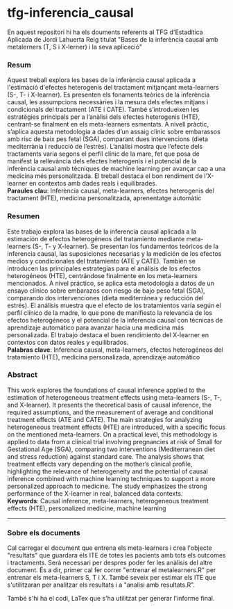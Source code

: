 # tfg-inferencia_causal
En aquest repositori hi ha els douments referents al TFG d'Estadítica Aplicada de Jordi Lahuerta Reig titulat "Bases de la inferència causal amb metalerners (T, S i X-lerner) i la seva aplicació"

### Resum

Aquest treball explora les bases de la inferència causal aplicada a l'estimació d'efectes heterogenis del tractament mitjançant meta-learners (S-, T- i X-learner). Es presenten els fonaments teòrics de la inferència causal, les assumpcions necessàries i la mesura dels efectes mitjans i condicionals del tractament (ATE i CATE). També s’introdueixen les estratègies principals per a l’anàlisi dels efectes heterogenis (HTE), centrant-se finalment en els meta-learners esmentats. A nivell pràctic, s’aplica aquesta metodologia a dades d’un assaig clínic sobre embarassos amb risc de baix pes fetal (SGA), comparant dues intervencions (dieta mediterrània i reducció de l’estrès). L’anàlisi mostra que l’efecte dels tractaments varia segons el perfil clínic de la mare, fet que posa de manifest la rellevància dels efectes heterogenis i el potencial de la inferència causal amb tècniques de machine learning per avançar cap a una medicina més personalitzada. El treball destaca el bon rendiment de l’X-learner en contextos amb dades reals i equilibrades.  
**Paraules clau**: Inferència causal, meta-learners, efectes heterogenis del tractament (HTE), medicina personalitzada, aprenentatge automàtic



### Resumen

Este trabajo explora las bases de la inferencia causal aplicada a la estimación de efectos heterogéneos del tratamiento mediante meta-learners (S-, T- y X-learner). Se presentan los fundamentos teóricos de la inferencia causal, las suposiciones necesarias y la medición de los efectos medios y condicionales del tratamiento (ATE y CATE). También se introducen las principales estrategias para el análisis de los efectos heterogéneos (HTE), centrándose finalmente en los meta-learners mencionados. A nivel práctico, se aplica esta metodología a datos de un ensayo clínico sobre embarazos con riesgo de bajo peso fetal (SGA), comparando dos intervenciones (dieta mediterránea y reducción del estrés). El análisis muestra que el efecto de los tratamientos varía según el perfil clínico de la madre, lo que pone de manifiesto la relevancia de los efectos heterogéneos y el potencial de la inferencia causal con técnicas de aprendizaje automático para avanzar hacia una medicina más personalizada. El trabajo destaca el buen rendimiento del X-learner en contextos con datos reales y equilibrados.  
**Palabras clave**: Inferencia causal, meta-learners, efectos heterogéneos del tratamiento (HTE), medicina personalizada, aprendizaje automático



### Abstract

This work explores the foundations of causal inference applied to the estimation of heterogeneous treatment effects using meta-learners (S-, T-, and X-learner). It presents the theoretical basis of causal inference, the required assumptions, and the measurement of average and conditional treatment effects (ATE and CATE). The main strategies for analyzing heterogeneous treatment effects (HTE) are introduced, with a specific focus on the mentioned meta-learners. On a practical level, this methodology is applied to data from a clinical trial involving pregnancies at risk of Small for Gestational Age (SGA), comparing two interventions (Mediterranean diet and stress reduction) against standard care. The analysis shows that treatment effects vary depending on the mother’s clinical profile, highlighting the relevance of heterogeneity and the potential of causal inference combined with machine learning techniques to support a more personalized approach to medicine. The study emphasizes the strong performance of the X-learner in real, balanced data contexts.  
**Keywords**: Causal inference, meta-learners, heterogeneous treatment effects (HTE), personalized medicine, machine learning


---

### Sobre els documents
Cal carregar el document que entrena els meta-learners i crea l'objecte "resultats" que guardara els ITE de totes les pacients amb tots els outcomes i tractaments. Serà necessari per despres poder fer les anàlisis del altre document.
És a dir, primer cal fer correr "entrenar el metalearners.R" per entrenar els meta-learners S, T i X. També seveix per estimar els ITE que s'utilitzaran per analitzar els resultats i a "analisi amb resultats.R".

També s'hi ha el codi, LaTex que s'ha utilitzat per generar l'informe final.
